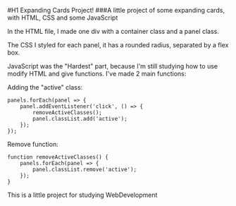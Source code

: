 #H1 Expanding Cards Project!
###A little project of some expanding cards, with HTML, CSS and some JavaScript

In the HTML file, I made one div with a container class and a panel class.

The CSS I styled for each panel, it has a rounded radius, separated by a flex box.

JavaScript was the "Hardest" part, because I'm still studying how to use modify
HTML and give functions. I've made 2 main functions:

Adding the "active" class:
```
panels.forEach(panel => {
    panel.addEventListener('click', () => {
        removeActiveClasses();
        panel.classList.add('active');
    });
});
```

Remove function:
```
function removeActiveClasses() {
    panels.forEach(panel => {
        panel.classList.remove('active');
    });
}
```

This is a little project for studying WebDevelopment
